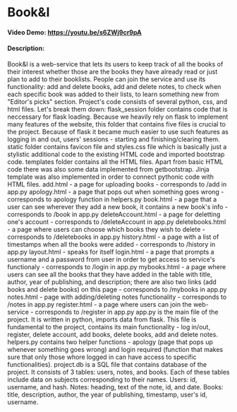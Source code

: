 # Book&I
#### Video Demo:  <https://youtu.be/s6ZWj9cr9pA>
#### Description:
Book&I is a web-service that lets its users to keep track of all the books of their interest whether those are the books they have already read or just plan to add to their booklists.
People can join the service and use its functionality: add and delete books, add and delete notes, to check when each specific book was added to their lists, to learn something new from "Editor's picks" section.
Project's code consists of several python, css, and html files. Let's break them down:
flask_session folder contains code that is neccessary for flask loading. Because we heavily rely on flask to implement many features of the website, this folder that contains five files is crucial to the project. Because of flask it became much easier to use such features as logging in and out, users' sessions - starting and finishing/clearing them.
static folder contains favicon file and styles.css file which is basically just a stylistic additional code to the existing HTML code and imported bootstrap code.
templates folder contains all the HTML files. Apart from basic HTML code there was also some data implemented from getbootstrap. Jinja template was also implemented in order to connect pythonic code with HTML files.
add.html - a page for uploading books - corresponds to /add in app.py
apology.html - a page that pops out when something goes wrong - corresponds to apology function in helpers.py
book.html - a page that a user can see wherever they add a new book, it contains a new book's info - corresponds to /book in app.py
deleteAccount.html - a page for deletting one's account - corresponds to /deleteAccount in app.py
deletebooks.html - a page where users can choose which books they wish to delete - corresponds to /deletebooks in app.py
history.html - a page with a list of timestamps when all the books were added - corresponds to /history in app.py
layout.html - speaks for itself
login.html - a page that prompts a username and a password from user in order to get access to service's functionaly - corresponds to /login in app.py
mybooks.html - a page where users can see all the books that they have added in the table with title, author, year of publishing, and description; there are also two links (add books and delete books) on this page - corresponds to /mybooks in app.py
notes.html - page with adding/deleting notes functionality - corresponds to /notes in app.py
register.html - a page where users can join the web-service - corresponds to /register in app.py
app.py is the main file of the project. It is written in python, imports data from flask. This file is fundamental to the project, contains its main functionality - log in/out, register, delete account, add books, delete books, add and delete notes.
helpers.py contains two helper functions - apology (page that pops up whenever something goes wrong) and login required (function that makes sure that only those whore logged in can have access to specific functionalities).
project.db is a SQL file that contains database of the project. It consists of 3 tables: users, notes, and books. Each of these tables include data on subjects corresponding to their names. Users: id, username, and hash. Notes: heading, text of the note, id, and date. Books: title, description, author, the year of publishing, timestamp, user's id, username.